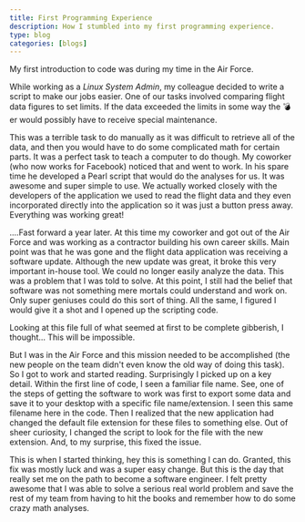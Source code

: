 ```yaml
---
title: First Programming Experience
description: How I stumbled into my first programming experience.
type: blog
categories: [blogs]
---
```

My first introduction to code was during my time in the Air Force.

While working as a *Linux System Admin*, my colleague decided to write a script to make our jobs easier. One of our tasks involved comparing flight data figures to set limits. If the data exceeded the limits in some way the 💣er would possibly have to receive special maintenance.

This was a terrible task to do manually as it was difficult to retrieve all of the data, and then you would have to do some complicated math for certain parts. It was a perfect task to teach a computer to do though. My coworker (who now works for Facebook) noticed that and went to work. In his spare time he developed a Pearl script that would do the analyses for us. It was awesome and super simple to use. We actually worked closely with the developers of the application we used to read the flight data and they even incorporated directly into the application so it was just a button press away. Everything was working great!

....Fast forward a year later. At this time my coworker and got out of the Air Force and was working as a contractor building his own career skills. Main point was that he was gone and the flight data application was receiving a software update. Although the new update was great, it broke this very important in-house tool. We could no longer easily analyze the data. This was a problem that I was told to solve. At this point, I still had the belief that software was not something mere mortals could understand and work on. Only super geniuses could do this sort of thing. All the same, I figured I would give it a shot and I opened up the scripting code.

Looking at this file full of what seemed at first to be complete gibberish, I thought... This will be impossible.

<v-img-ui src="https://media.giphy.com/media/kyhw6BlG5ip2YEHliO/giphy.gif" alt="Charlie Day">
  <template #v-img-ui>
  </template>
</v-img-ui>

But I was in the Air Force and this mission needed to be accomplished (the new people on the team didn't even know the old way of doing this task). So I got to work and started reading. Surprisingly I picked up on a key detail. Within the first line of code, I seen a familiar file name. See, one of the steps of getting the software to work was first to export some data and save it to your desktop with a specific file name/extension. I seen this same filename here in the code. Then I realized that the new application had changed the default file extension for these files to something else. Out of sheer curiosity, I changed the script to look for the file with the new extension. And, to my surprise, this fixed the issue.

<v-img-ui src="https://media.giphy.com/media/3o84sqj1jnLWlbZhn2/giphy.gif" alt="Star Wars A New Hope">
  <template #v-img-ui>
  </template>
</v-img-ui>

This is when I started thinking, hey this is something I can do. Granted, this fix was mostly luck and was a super easy change. But this is the day that really set me on the path to become a software engineer. I felt pretty awesome that I was able to solve a serious real world problem and save the rest of my team from having to hit the books and remember how to do some crazy math analyses.